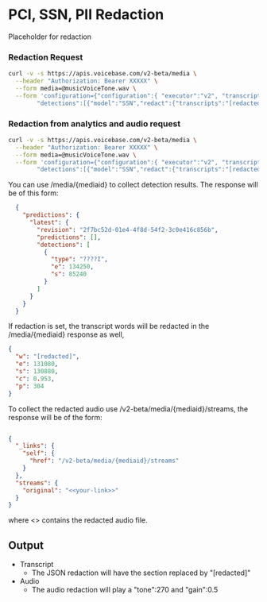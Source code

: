 # PCI, SSN, PII Redaction


Placeholder for redaction

### Redaction Request

```bash
curl -v -s https://apis.voicebase.com/v2-beta/media \
  --header "Authorization: Bearer XXXXX" \
  --form media=@musicVoiceTone.wav \
  --form 'configuration={"configuration":{ "executor":"v2", "transcripts":{"voiceFeatures":"true"}, \
        "detections":[{"model":"SSN","redact":{"transcripts":"[redacted]"}}]}}'

```

### Redaction from analytics and audio request

```bash
curl -v -s https://apis.voicebase.com/v2-beta/media \
  --header "Authorization: Bearer XXXXX" \
  --form media=@musicVoiceTone.wav \
  --form 'configuration={"configuration":{ "executor":"v2", "transcripts":{"voiceFeatures":"true"}, \
        "detections":[{"model":"SSN","redact":{"transcripts":"[redacted]","audio":{"tone":270,"gain":0.5}}}]}}'

```


You can use /media/{mediaid} to collect detection results. The response will be of this form:


```json
  {  
    "predictions": {
      "latest": {
        "revision": "2f7bc52d-01e4-4f8d-54f2-3c0e416c856b",
        "predictions": [],
        "detections": [
          {
            "type": "????I",
            "e": 134250,
            "s": 85240
          }
        ]
      }
    }
  }
```


If redaction is set, the transcript words will be redacted in the /media/{mediaid} response as well,


```json
{
  "w": "[redacted]",
  "e": 131080,
  "s": 130880,
  "c": 0.953,
  "p": 304
}
```


To collect the redacted audio use /v2-beta/media/{mediaid}/streams, the response will be of the form:

```json

{
  "_links": {
    "self": {
      "href": "/v2-beta/media/{mediaid}/streams"
    }
  },
  "streams": {
    "original": "<<your-link>>"
  }
}

```

where <<your-link>> contains the redacted audio file.


##  Output

- Transcript
    - The JSON redaction will have the section replaced by "[redacted]"
- Audio
    - The audio redaction will play a "tone":270 and "gain":0.5